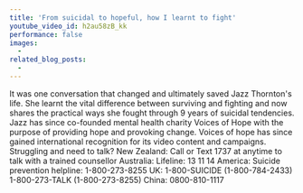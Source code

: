 ```yaml
---
title: 'From suicidal to hopeful, how I learnt to fight'
youtube_video_id: h2au58zB_kk
performance: false
images:
  -
related_blog_posts:
  -
---
```


It was one conversation that changed and ultimately saved Jazz Thornton's life. She learnt the vital difference between surviving and fighting and now shares the practical ways she fought through 9 years of suicidal tendencies. Jazz has since co-founded mental health charity Voices of Hope with the purpose of providing hope and provoking change. Voices of hope has since gained international recognition for its video content and campaigns. Struggling and need to talk? New Zealand: Call or Text 1737 at anytime to talk with a trained counsellor Australia: Lifeline: 13 11 14 America: Suicide prevention helpline: 1-800-273-8255 UK: 1-800-SUICIDE (1-800-784-2433) 1-800-273-TALK (1-800-273-8255) China: 0800-810-1117
